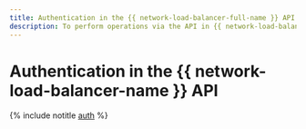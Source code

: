 ```yaml
---
title: Authentication in the {{ network-load-balancer-full-name }} API
description: To perform operations via the API in {{ network-load-balancer-full-name }}, a service for managing network load balancers, get an IAM token for your account.
---
```


# Authentication in the {{ network-load-balancer-name }} API

{% include notitle [auth](../../_includes/authentication.md) %}
